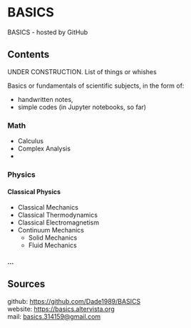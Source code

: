 # BASICS
BASICS - hosted by GitHub

## Contents
UNDER CONSTRUCTION. List of things or whishes

Basics or fundamentals of scientific subjects, in the form of:
- handwritten notes, 
- simple codes (in Jupyter notebooks, so far)

### Math
- Calculus
- Complex Analysis
- 

### Physics
#### Classical Physics
- Classical Mechanics
- Classical Thermodynamics
- Classical Electromagnetism
- Continuum Mechanics
  - Solid Mechanics
  - Fluid Mechanics
#### ...

## Sources
github: https://github.com/Dade1989/BASICS  
website: https://basics.altervista.org  
mail: basics.314159@gmail.com  

<!--
facebook: https://www.facebook.com/basicsfb
youtube: https://www.youtube.com/channel/UCROl_YKhTIJbFrMF5MLBgow
telegram: https://t.me/basicschannel
-->
